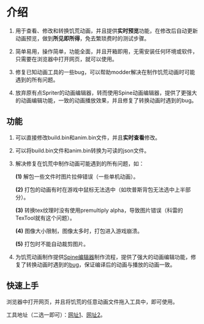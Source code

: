 # 介绍

1. 用于查看、修改和转换饥荒动画，并且提供**实时预览**功能，在修改后自动更新动画预览，做到**所见即所得**，免去繁琐费时的测试步骤。

2. 简单易用，操作简单，功能全面，并且开箱即用，无需安装任何环境或软件，只需要在浏览器中打开网页，就可以使用。

3. 修复已知动画工具的一些bug，可以帮助modder解决在制作饥荒动画时可能遇到的所有问题。

4. 放弃原有点Spriter的动画编辑器，转而使用Spine动画编辑器，提供了更强大的动画编辑功能，一致的动画播放效果，并且修复了转换动画时遇到的bug。

## 功能

1. 可以直接修改build.bin和anim.bin文件，并且**实时查看**修改。

2. 可以将build.bin文件和anim.bin转换为可读的json文件。

3. 解决修复在饥荒中制作动画可能遇到的所有问题，如：

    **(1)** 解包一些文件时图片拉伸错误（一些单机动画）。

    **(2)** 打包的动画有时在游戏中鼠标无法选中（如坎普斯背包无法选中上半部分）。

    **(3)** 转换tex纹理时没有使用premultiply alpha，导致图片错误（科雷的TexTool就有这个问题）。

    **(4)** 图像大小限制，图像太多时，打包进入游戏崩溃。

    **(5)** 打包时不能自动裁剪图片。

4. 为饥荒动画制作提供[Spine编辑器](/zh/spine/introduce#Spine)制作流程，提供了强大的动画编辑功能，修复了转换动画时遇到的[bug](/zh/spine/introduce#Spine工具)，保证编译后的动画与播放的动画一致。


## 快速上手

浏览器中打开网页，并且将饥荒的任意动画文件拖入工具中，即可使用。

工具地址（二选一即可）：[网址1](https://dont-starve-anim-tool.vercel.app/)、[网址2](https://dont-starve-anim-tool.pages.dev/)。
